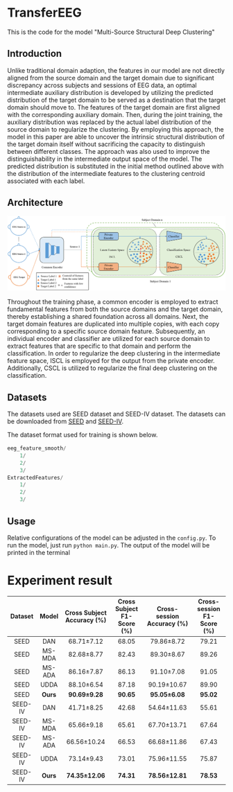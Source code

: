 # TransferEEG

This is the code for the model "Multi-Source Structural Deep Clustering"

## Introduction

Unlike traditional domain adaption, the features in our model are not directly aligned from the source domain and the target domain due to significant discrepancy across subjects and sessions of EEG data, an optimal intermediate auxiliary distribution is developed by utilizing the predicted distribution of the target domain to be served as a destination that the target domain should move to. The features of the target domain are first aligned with the corresponding auxiliary domain. Then, during the joint training, the auxiliary distribution was replaced by the actual label distribution of the source domain to regularize the clustering. By employing this approach, the model in this paper are able to uncover the intrinsic structural distribution of the target domain itself without sacrificing the capacity to distinguish between different classes. The approach was also used to improve the distinguishability in the intermediate output space of the model. The predicted distribution is substituted in the initial method outlined above with the distribution of the intermediate features to the clustering centroid associated with each label.

## Architecture

![Figure 2](image\model.png)

Throughout the training phase, a common encoder is employed to extract fundamental features from both the source domains and the target domain, thereby establishing a shared foundation across all domains. Next, the target domain features are duplicated into multiple copies, with each copy corresponding to a specific source domain feature. Subsequently, an individual encoder and classifier are utilized for each source domain to extract features that are specific to that domain and perform the classification. In order to regularize the deep clustering in the intermediate feature space, ISCL is employed for the output from the private encoder. Additionally, CSCL is utilized to regularize the final deep clustering on the classification.

## Datasets

The datasets used are SEED dataset and SEED-IV dataset. The datasets can be downloaded from [SEED](https://bcmi.sjtu.edu.cn/~seed/index.html) and [SEED-IV](https://bcmi.sjtu.edu.cn/~seed/seed-iv.html).

The dataset format used for training is shown below.

```python
eeg_feature_smooth/
    1/
    2/
    3/
ExtractedFeatures/
    1/
    2/
    3/
```

## Usage

Relative configurations of the model can be adjusted in the `config.py`. To run the model, just run `python main.py`. The output of the model will be printed in the terminal

# Experiment result

| Dataset |  Model   | Cross Subject Accuracy (%) | Cross Subject F1-Score (%) | Cross-session Accuracy (%) | Cross-session F1-Score (%) |
| :-----: | :------: | :------------------------: | :------------------------: | :------------------------: | :------------------------: |
|  SEED   |   DAN    |         68.71±7.12         |           68.05            |         79.86±8.72         |           79.21            |
|  SEED   |  MS-MDA  |         82.68±8.77         |           82.43            |         89.30±8.67         |           89.26            |
|  SEED   |  MS-ADA  |         86.16±7.87         |           86.13            |         91.10±7.08         |           91.05            |
|  SEED   |   UDDA   |         88.10±6.54         |           87.18            |        90.19±10.67         |           89.90            |
|  SEED   | **Ours** |       **90.69±9.28**       |         **90.65**          |       **95.05±6.08**       |         **95.02**          |
| SEED-IV |   DAN    |         41.71±8.25         |           42.68            |        54.64±11.63         |           55.61            |
| SEED-IV |  MS-MDA  |         65.66±9.18         |           65.61            |        67.70±13.71         |           67.64            |
| SEED-IV |  MS-ADA  |        66.56±10.24         |           66.53            |        66.68±11.86         |           67.43            |
| SEED-IV |   UDDA   |         73.14±9.43         |           73.01            |        75.96±11.55         |           75.87            |
| SEED-IV | **Ours** |      **74.35±12.06**       |         **74.31**          |      **78.56±12.81**       |         **78.53**          |